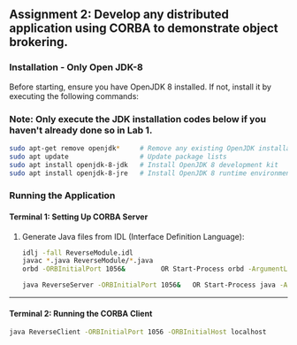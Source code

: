 

## Assignment 2: Develop any distributed application using CORBA to demonstrate object brokering.

### Installation - Only Open JDK-8

Before starting, ensure you have OpenJDK 8 installed. If not, install it by executing the following commands:

### Note: Only execute the JDK installation codes below if you haven't already done so in Lab 1.
```bash
sudo apt-get remove openjdk*     # Remove any existing OpenJDK installations
sudo apt update                  # Update package lists
sudo apt install openjdk-8-jdk   # Install OpenJDK 8 development kit
sudo apt install openjdk-8-jre   # Install OpenJDK 8 runtime environment
```

### Running the Application

#### Terminal 1: Setting Up CORBA Server

1. Generate Java files from IDL (Interface Definition Language):

    ```bash
    idlj -fall ReverseModule.idl
    javac *.java ReverseModule/*.java
    orbd -ORBInitialPort 1056&         OR Start-Process orbd -ArgumentList "-ORBInitialPort 1056"

    java ReverseServer -ORBInitialPort 1056&   OR Start-Process java -ArgumentList "ReverseServer", "-ORBInitialPort", "1056"

    ```
---
#### Terminal 2: Running the CORBA Client

```bash
java ReverseClient -ORBInitialPort 1056 -ORBInitialHost localhost
```



